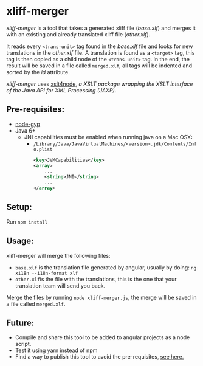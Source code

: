 # xliff-merger
_xliff-merger_ is a tool that takes a generated xliff file (_base.xlf_)  and merges it with an existing and already translated xliff file (_other.xlf_).

 It reads every `<trans-unit>` tag found in the _base.xlf_ file and looks for new translations in the _other.xlf_ file. A translation is found as a `<target>` tag, this tag is then copied as a child node of the `<trans-unit>` tag. In the end, the result will be saved in a file called `merged.xlf`, all tags will be indented and sorted by the _id_ attribute.

_xliff-merger_ uses [xslt4node](https://www.npmjs.com/package/xslt4node), _a XSLT package wrapping the XSLT interface of the Java API for XML Processing (JAXP)_.

## Pre-requisites:
* [node-gyp](https://github.com/nodejs/node-gyp)
* Java 6+
  * JNI capabilities must be enabled when running java on a Mac OSX:
    * `/Library/Java/JavaVirtualMachines/<version>.jdk/Contents/Info.plist`
      ``` xml
      <key>JVMCapabilities</key>
      <array>
          ...
          <string>JNI</string>
          ...
      </array>

## Setup:
Run `npm install`

## Usage:
xliff-merger will merge the following files:
* `base.xlf` is the translation file generated by angular, usually by doing: `ng xi18n --i18n-format xlf`
* `other.xlf`is the file with the translations, this is the one that your translation team will send you back.

Merge the files by running `node xliff-merger.js`, the merge will be saved in a file called `merged.xlf`.

## Future:
* Compile and share this tool to be added to angular projects as a node script.
* Test it using yarn instead of npm
* Find a way to publish this tool to avoid the pre-requisites, [see here.](https://sunzhongkui.wordpress.com/2013/07/26/create-and-publish-node-js-c-addon/)
